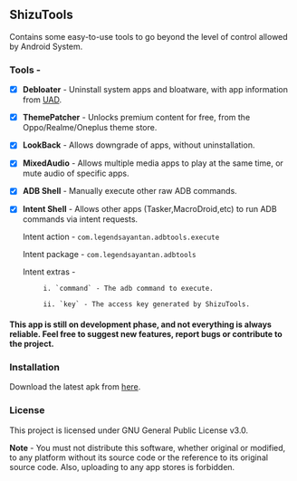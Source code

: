 ## ShizuTools
Contains some easy-to-use tools to go beyond the level of control allowed by Android System.

### Tools -
- [x] **Debloater** - Uninstall system apps and bloatware, with app information from [UAD](https://github.com/Universal-Debloater-Alliance/universal-android-debloater-next-generation).
- [x] **ThemePatcher** - Unlocks premium content for free, from the Oppo/Realme/Oneplus theme store.
- [x] **LookBack** - Allows downgrade of apps, without uninstallation.
- [x] **MixedAudio** - Allows multiple media apps to play at the same time, or mute audio of specific apps.
- [x] **ADB Shell** - Manually execute other raw ADB commands.
- [x] **Intent Shell** - Allows other apps (Tasker,MacroDroid,etc) to run ADB commands via intent requests.

  Intent action - `com.legendsayantan.adbtools.execute`

  Intent package - `com.legendsayantan.adbtools`

  Intent extras -

           i. `command` - The adb command to execute.

           ii. `key` - The access key generated by ShizuTools.

#### This app is still on development phase, and not everything is always reliable. Feel free to suggest new features, report bugs or contribute to the project.

### Installation
Download the latest apk from [here](https://github.com/legendsayantan/ShizuTools/blob/master/app/release/app-release.apk).

### License
This project is licensed under GNU General Public License v3.0.

**Note** - You must not distribute this software, whether original or modified, to any platform without its source code or the reference to its original source code. Also, uploading to any app stores is forbidden.
